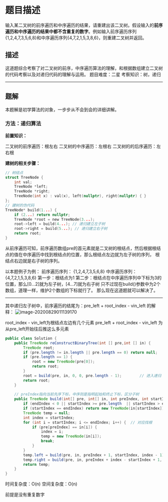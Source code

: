 # 题目描述

输入某二叉树的前序遍历和中序遍历的结果，请重建出该二叉树。假设输入的**前序遍历和中序遍历的结果中都不含重复的数字**。例如输入前序遍历序列{1,2,4,7,3,5,6,8}和中序遍历序列{4,7,2,1,5,3,8,6}，则重建二叉树并返回。

## 描述

这道题综合考察了对二叉树的前序，中序遍历算法的理解，和根据数组建立二叉树的代码考察以及对递归代码的理解与运用。
题目难度：二星
考察知识：树，递归

------

## 题解

本题解是初学算法的对象，一步步从不会到会的详细讲解。

### 方法：递归算法

**前置知识：**

二叉树的前序遍历：根左右
二叉树的中序遍历：左根右
二叉树的的后序遍历：左右根

**建树的相关步骤：**

```c
// 树结点
struct TreeNode {
    int val;
    TreeNode *left;
    TreeNode *right;
    TreeNode(int x) : val(x), left(nullptr), right(nullptr) { }
};
// 建树的伪代码
TreeNode* build(1...) {
    if (2...) return nullptr;
    TreeNode *root = new TreeNode(3...);
    root->left = build(4...); // 递归建立左子树
    root->right = build(5...); // 递归建立右子树
    return root;
}
```


从前序遍历可知，前序遍历数组pre的首元素就是二叉树的根结点，然后根据根结点的值在中序遍历中找到根结点的位置，那么根结点左边就为左子树的序列，
根结点右边就是右子树的序列。

以本题例子为例：
前序遍历序列： {1,2,4,7,3,5,6,8}
中序遍历序列： {4,7,2,1,5,3,8,6}
第一步：根结点为1
第二步：根结点在中序遍历序列中下标为3的位置，那么[0...2]就为左子树，[4...7]就为右子树
只不过现在build()参数中为2个数组，道理一样，维护2个数组的下标就行了。
那么现在这道题就可以解决了。

------

其中递归左子树中，前序遍历的结尾为：pre_left + root_index - vin_left 的解释：
![image-20200829011139170](https://gitee.com/zero049/MyNoteImages/raw/master/image-20200829011139170.png)

root_index - vin_left为根结点左边有几个元素
pre_left + root_index - vin_left 为从pre_left开始往后推这么多元素



```java
public class Solution {
    public TreeNode reConstructBinaryTree(int [] pre,int [] in) {
        TreeNode root;
        if (pre.length != in.length || pre.length == 0) return null;		// 异常处理
        if (pre.length == 1) {
            root = new TreeNode(pre[0]);				
            return root;
        }
        root = build(pre, in, 0, 0, pre.length - 1);		// 进入递归
        return root;
    }
	
    // preIndex指向当前先序下标，中序则是指明起始和终止下标，区分子树
    public TreeNode build(int[] pre, int[] in, int preIndex, int startIndex, int endIndex) {
        if (endIndex < 0 || startIndex >= pre.length  || startIndex > endIndex) return null;
        if (startIndex == endIndex) return new TreeNode(in[startIndex]);	// start==end，叶子节点
        TreeNode temp = null;
        int index = startIndex;
        for (int i = startIndex; i <= endIndex; i++) {	// 对应找根
            if (pre[preIndex] == in[i]) {
                index = i;
                temp = new TreeNode(in[i]);
                break;
            }
        }
        temp.left = build(pre, in, preIndex + 1, startIndex, index - 1);	// 左子树中序下在根的左边
        temp.right = build(pre, in, preIndex + index - startIndex + 1, index + 1, endIndex);// 右子树中序下在根的右边
        return temp;
    }
}
```

时间复杂度：O(n)
空间复杂度：O(n)

前提是没有重复数字